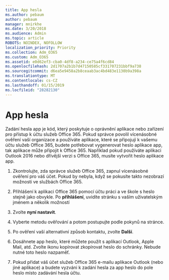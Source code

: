 ```yaml
---
title: App hesla
ms.author: pebaum
author: pebaum
manager: mnirkhe
ms.date: 3/20/2018
ms.audience: Admin
ms.topic: article
ROBOTS: NOINDEX, NOFOLLOW
localization_priority: Priority
ms.collection: Adm_O365
ms.custom: Adm_O365
ms.assetid: e0d62ef3-cba0-4df8-a234-ce75a4f6cd84
ms.openlocfilehash: 2d1707a2b1b7d47150585cf331707231bbf9a738
ms.sourcegitcommit: d6ea5e9458a2b8ceaab3ac4bd483e1130b9a398a
ms.translationtype: MT
ms.contentlocale: cs-CZ
ms.lasthandoff: 01/15/2019
ms.locfileid: "28282130"
---
```

# <a name="app-passwords"></a>App hesla

Zadání hesla app je kód, který poskytuje o oprávnění aplikace nebo zařízení pro přístup k účtu služeb Office 365. Pokud správce povolil vícenásobné ověření vaší organizace a používáte aplikace, které se připojují k vašemu účtu služeb Office 365, budete potřebovat vygenerovat heslo aplikace app, tak aplikace může připojit k Office 365. Například pokud používáte aplikaci Outlook 2016 nebo dřívější verzi s Office 365, musíte vytvořit heslo aplikace app.
  
1. Zkontrolujte, zda správce služeb Office 365, zapnul vícenásobné ověření pro váš účet. Pokud by nebyla, když se pokusíte takto nezobrazí možnosti ve službách Office 365.
    
2. Přihlášení k aplikaci Office 365 pomocí účtu práci a ve škole s heslo stejně jako obvykle. Po **přihlášení**, uvidíte stránku s vaším uživatelským jménem a několik možností 
    
3. Zvolte **nyní nastavit**. 
    
4. Vyberte metodu ověřování a potom postupujte podle pokynů na stránce.
    
5. Po ověření vaší alternativní způsob kontaktu, zvolte **Další**. 
    
6. Dosáhnete app heslo, které můžete použít s aplikací Outlook, Apple Mail, atd. Zvolte ikonu kopírovat zkopírovat heslo do schránky. Nebude nutné toto heslo nazpaměť. 
    
7. Pokud přidat váš účet služeb Office 365 e-mailu aplikace Outlook (nebo jiné aplikace) a budete vyzváni k zadání hesla za app heslo do pole heslo místo zadávání hesla účtu. 
    

